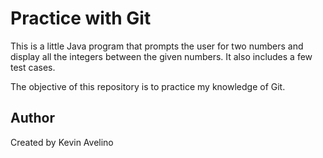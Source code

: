 # Practice with Git

This is a little Java program that prompts the user for two numbers and display all
the integers between the given numbers. It also includes a few test cases.

The objective of this repository is to practice my knowledge of Git.

## Author

Created by Kevin Avelino
